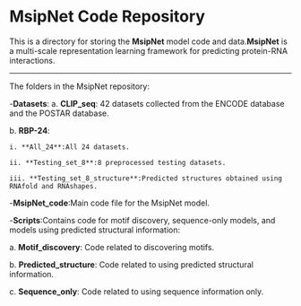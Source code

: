 # **MsipNet** Code Repository

This is a directory for storing the **MsipNet** model code and data.**MsipNet** is a multi-scale representation learning framework for predicting protein-RNA interactions.

---

The folders in the MsipNet repository:

-**Datasets**:
  a. **CLIP_seq**: 42 datasets collected from the ENCODE database and the POSTAR database.
  
  b. **RBP-24**:
  
    i. **All_24**:All 24 datasets.
    
    ii. **Testing_set_8**:8 preprocessed testing datasets.
    
    iii. **Testing_set_8_structure**:Predicted structures obtained using RNAfold and RNAshapes.

-**MsipNet_code**:Main code file for the MsipNet model.

-**Scripts**:Contains code for motif discovery, sequence-only models, and models using predicted structural information:

  a. **Motif_discovery**: Code related to discovering motifs.
  
  b. **Predicted_structure**: Code related to using predicted structural information.
  
  c. **Sequence_only**: Code related to using sequence information only.

